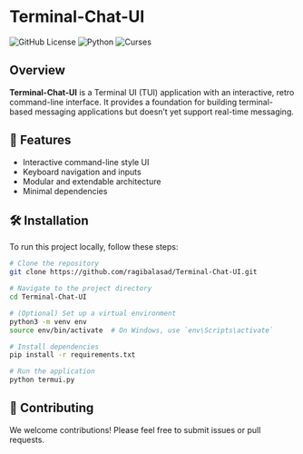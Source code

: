 # Terminal-Chat-UI

![GitHub License](https://img.shields.io/badge/License-MIT-orange?style=for-the-badge)
![Python](https://img.shields.io/badge/Python-3.x-3776AB?style=for-the-badge&logo=python&logoColor=white)
![Curses](https://img.shields.io/badge/UI-Curses-FADA5E?style=for-the-badge&logo=gnometerminal&logoColor=white)
<!-- ![Rich](https://img.shields.io/badge/Library-Rich-45b8d8?style=for-the-badge&logo=python&logoColor=white) -->

## Overview

**Terminal-Chat-UI** is a Terminal UI (TUI) application with an interactive, retro command-line interface. It provides a foundation for building terminal-based messaging applications but doesn’t yet support real-time messaging.

## 🚀 Features

- Interactive command-line style UI
- Keyboard navigation and inputs
- Modular and extendable architecture
- Minimal dependencies

## 🛠️ Installation

To run this project locally, follow these steps:

```bash
# Clone the repository
git clone https://github.com/ragibalasad/Terminal-Chat-UI.git

# Navigate to the project directory
cd Terminal-Chat-UI

# (Optional) Set up a virtual environment
python3 -m venv env
source env/bin/activate  # On Windows, use `env\Scripts\activate`

# Install dependencies
pip install -r requirements.txt

# Run the application
python termui.py
```

## 🤝 Contributing
We welcome contributions! Please feel free to submit issues or pull requests.
